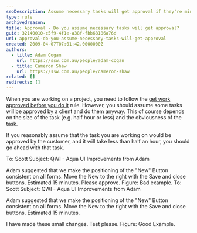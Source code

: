 ```yaml
---
seoDescription: Assume necessary tasks will get approval if they're minor and obvious, saving time and effort.
type: rule
archivedreason:
title: Approval - Do you assume necessary tasks will get approval?
guid: 32140010-c5f9-4f1e-a38f-fbb68186a76d
uri: approval-do-you-assume-necessary-tasks-will-get-approval
created: 2009-04-07T07:01:42.0000000Z
authors:
  - title: Adam Cogan
    url: https://ssw.com.au/people/adam-cogan
  - title: Cameron Shaw
    url: https://ssw.com.au/people/cameron-shaw
related: []
redirects: []
---
```


When you are working on a project, you need to follow the [get work approved before you do it](/approval-do-you-get-work-approved-before-you-do-it) rule. However, you should assume some tasks will be approved by a client and do them anyway. This of course depends on the size of the task (e.g. half hour or less) and the obviousness of the task.

<!--endintro-->

If you reasonably assume that the task you are working on would be approved by the customer, and it will take less than half an hour, you should go ahead with that task.

To: Scott
Subject: QWI - Aqua UI Improvements from Adam

Adam suggested that we make the positioning of the "New" Button consistent on all forms. Move the New to the right with the Save and close buttons. Estimated 15 minutes.
Please approve.
Figure: Bad example.
To: Scott
Subject: QWI - Aqua UI Improvements from Adam

Adam suggested that we make the positioning of the "New" Button consistent on all forms. Move the New to the right with the Save and close buttons. Estimated 15 minutes.

I have made these small changes. Test please.
Figure: Good Example.
